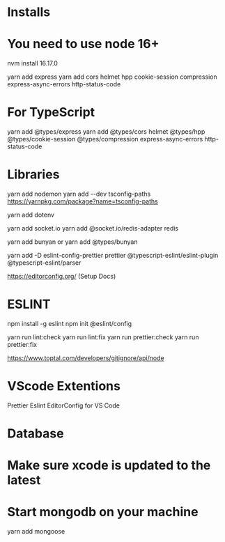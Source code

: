 # Installs

# You need to use node 16+
nvm install 16.17.0

yarn add express
yarn add cors helmet hpp cookie-session compression express-async-errors http-status-code

# For TypeScript
yarn add @types/express
yarn add @types/cors helmet @types/hpp @types/cookie-session @types/compression express-async-errors http-status-code

# Libraries
yarn add nodemon
yarn add --dev tsconfig-paths 
https://yarnpkg.com/package?name=tsconfig-paths

yarn add dotenv

yarn add socket.io
yarn add @socket.io/redis-adapter redis

yarn add bunyan or yarn add @types/bunyan

yarn add -D eslint-config-prettier prettier @typescript-eslint/eslint-plugin @typescript-eslint/parser

https://editorconfig.org/ (Setup Docs)

# ESLINT
npm install -g eslint
npm init @eslint/config

yarn run lint:check
yarn run lint:fix
yarn run prettier:check
yarn run prettier:fix

https://www.toptal.com/developers/gitignore/api/node

# VScode Extentions
Prettier
Eslint
EditorConfig for VS Code


# Database
# Make sure xcode is updated to the latest
# Start mongodb on your machine
yarn add mongoose

